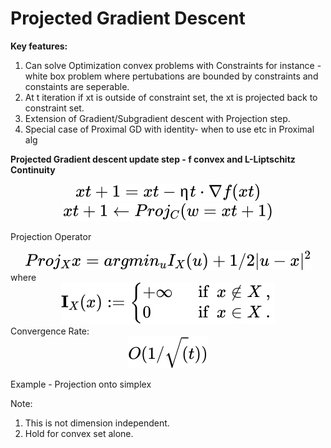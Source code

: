 
# Projected Gradient Descent 

**Key features:**
1. Can solve Optimization convex problems with Constraints for instance -  white box problem where pertubations are bounded by constraints and constaints are seperable.
2. At t iteration if xt is outside of constraint set, the xt is projected back to constraint set.
3. Extension of Gradient/Subgradient descent with Projection step.
4. Special case of Proximal GD with identity- when to use etc in Proximal alg


**Projected Gradient descent update step - f convex and L-Liptschitz Continuity**
<!-- $$
xt+1 = xt − ηt · ∇f(xt) 
$$ --> 

<div align="center"><img style="background: white;" src="../../svg/a9Ywst18S8.svg"></div>
<!-- $$
xt+1 ← Proj_C (w=xt+1) 
$$ --> 

<div align="center"><img style="background: white;" src="../../svg/PdQq0uWXrf.svg"></div>

Projection Operator
<!-- $$ 
Proj_{X}x = argmin_{u} I_{X}(u) + 1/2 |u-x|^2
$$ --> 

<div align="center"><img style="background: white;" src="../../svg/lmemDLZp8H.svg"></div>
where 
<!-- $$
  \mathbf {I} _{X}(x):=
  \begin{cases}+ \infty ~&{\text{ if }}~x\notin X~,\\0~&{\text{ if }}~x\in X~.\end{cases}\
$$ --> 

<div align="center"><img style="background: white;" src="../../svg/rxjw2cWqGI.svg"></div>
Convergence Rate:
<!-- $$
O(1/\sqrt(t))
$$ --> 

<div align="center"><img style="background: white;" src="../../svg/85Xyd74ux5.svg"></div>


Example - Projection onto simplex

Note:
1. This is not dimension independent. 
2. Hold for convex set alone.